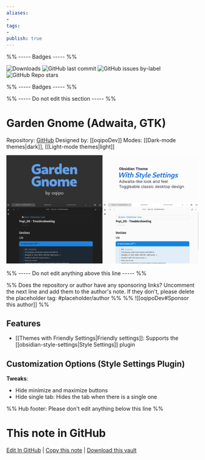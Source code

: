 ```yaml
---
aliases:
- 
tags: 
- 
publish: true
---
```


%% ----- Badges ----- %%

![Downloads](https://img.shields.io/badge/downloads-8058-573E7A?style=for-the-badge&logo=)
![GitHub last commit](https://img.shields.io/github/last-commit/oqipoDev/garden-gnome-obsidian?color=573E7A&label=last%20update&logo=github&style=for-the-badge)
![GitHub issues by-label](https://img.shields.io/github/issues/oqipoDev/garden-gnome-obsidian/help%20wanted?color=573E7A&logo=github&style=for-the-badge) 
![GitHub Repo stars](https://img.shields.io/github/stars/oqipoDev/garden-gnome-obsidian?color=573E7A&logo=github&style=for-the-badge)

%% ----- Badges ----- %%

%% ----- Do not edit this section ----- %%

# Garden Gnome (Adwaita, GTK)

Repository: [GitHub](https://github.com/oqipoDev/garden-gnome-obsidian)
Designed by: [[oqipoDev]]
Modes: [[Dark-mode themes|dark]], [[Light-mode themes|light]]



![screenshot](https://github.com/oqipoDev/garden-gnome-obsidian/raw/HEAD/img/thumb.png)

%% ----- Do not edit anything above this line ----- %% 

%% Does the repository or author have any sponsoring links? Uncomment the next line and add them to the author's note. If they don't, please delete the placeholder tag: #placeholder/author %%
%% ![[oqipoDev#Sponsor this author]] %%


## Features

- [[Themes with Friendly Settings|Friendly settings]]: Supports the [[obsidian-style-settings|Style Settings]] plugin

## Customization Options (Style Settings Plugin) 

**Tweaks**: 
- Hide minimize and maximize buttons
- Hide single tab: Hides the tab when there is a single one


%% Hub footer: Please don't edit anything below this line %%

# This note in GitHub

<span class="git-footer">[Edit In GitHub](https://github.dev/obsidian-community/obsidian-hub/blob/main/02%20-%20Community%20Expansions/02.05%20All%20Community%20Expansions/Themes/Garden%20Gnome%20%28Adwaita%2C%20GTK%29.md "git-hub-edit-note") | [Copy this note](https://raw.githubusercontent.com/obsidian-community/obsidian-hub/main/02%20-%20Community%20Expansions/02.05%20All%20Community%20Expansions/Themes/Garden%20Gnome%20%28Adwaita%2C%20GTK%29.md "git-hub-copy-note") | [Download this vault](https://github.com/obsidian-community/obsidian-hub/archive/refs/heads/main.zip "git-hub-download-vault") </span>
